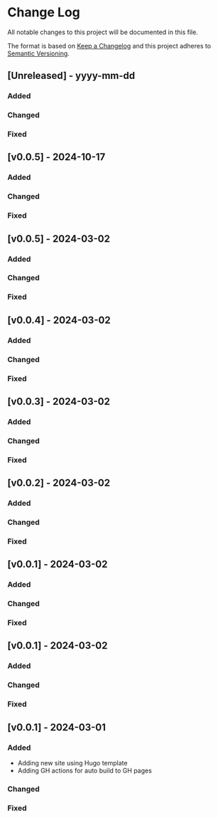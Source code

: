 # Change Log

All notable changes to this project will be documented in this file.

The format is based on [Keep a Changelog](http://keepachangelog.com/)
and this project adheres to [Semantic Versioning](http://semver.org/).

## [Unreleased] - yyyy-mm-dd

### Added

### Changed

### Fixed

## [v0.0.5] - 2024-10-17

### Added

### Changed

### Fixed

## [v0.0.5] - 2024-03-02

### Added

### Changed

### Fixed

## [v0.0.4] - 2024-03-02

### Added

### Changed

### Fixed

## [v0.0.3] - 2024-03-02

### Added

### Changed

### Fixed

## [v0.0.2] - 2024-03-02

### Added

### Changed

### Fixed

## [v0.0.1] - 2024-03-02

### Added

### Changed

### Fixed

## [v0.0.1] - 2024-03-02

### Added

### Changed

### Fixed

## [v0.0.1] - 2024-03-01

### Added
- Adding new site using Hugo template
- Adding GH actions for auto build to GH pages 

### Changed

### Fixed

